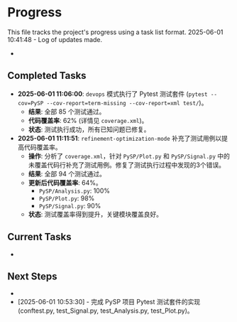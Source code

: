 # Progress

This file tracks the project's progress using a task list format.
2025-06-01 10:41:48 - Log of updates made.

*

## Completed Tasks

*   **2025-06-01 11:06:00**: `devops` 模式执行了 Pytest 测试套件 (`pytest --cov=PySP --cov-report=term-missing --cov-report=xml test/`)。
    *   **结果**: 全部 85 个测试通过。
    *   **代码覆盖率**: 62% (详情见 `coverage.xml`)。
    *   **状态**: 测试执行成功，所有已知问题已修复。
*   **2025-06-01 11:11:51**: `refinement-optimization-mode` 补充了测试用例以提高代码覆盖率。
    *   **操作**: 分析了 `coverage.xml`，针对 `PySP/Plot.py` 和 `PySP/Signal.py` 中的未覆盖代码行补充了测试用例。修复了测试执行过程中发现的3个错误。
    *   **结果**: 全部 94 个测试通过。
    *   **更新后代码覆盖率**: 64%。
        *   `PySP/Analysis.py`: 100%
        *   `PySP/Plot.py`: 98%
        *   `PySP/Signal.py`: 90%
    *   **状态**: 测试覆盖率得到提升，关键模块覆盖良好。

## Current Tasks

*   

## Next Steps

*
* [2025-06-01 10:53:30] - 完成 PySP 项目 Pytest 测试套件的实现 (conftest.py, test_Signal.py, test_Analysis.py, test_Plot.py)。